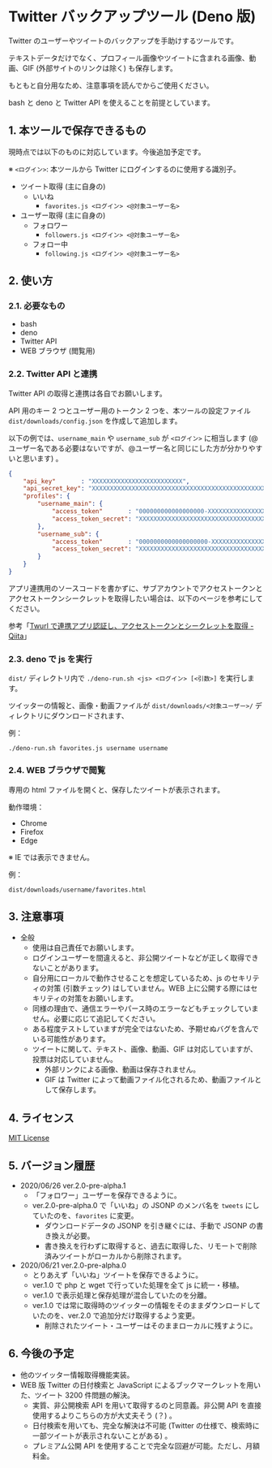# Twitter バックアップツール (Deno 版)

Twitter のユーザーやツイートのバックアップを手助けするツールです。

テキストデータだけでなく、プロフィール画像やツイートに含まれる画像、動画、GIF (外部サイトのリンクは除く) も保存します。

もともと自分用なため、注意事項を読んでからご使用ください。

bash と deno と Twitter API を使えることを前提としています。

## 1. 本ツールで保存できるもの

現時点では以下のものに対応しています。今後追加予定です。

※ `<ログイン>`: 本ツールから Twitter にログインするのに使用する識別子。

- ツイート取得 (主に自身の)
	- いいね
		- `favorites.js <ログイン> <@対象ユーザー名>`
- ユーザー取得 (主に自身の)
	- フォロワー
		- `followers.js <ログイン> <@対象ユーザー名>`
	- フォロー中
		- `following.js <ログイン> <@対象ユーザー名>`

## 2. 使い方

### 2.1. 必要なもの

- bash
- deno
- Twitter API
- WEB ブラウザ (閲覧用)

### 2.2. Twitter API と連携

Twitter API の取得と連携は各自でお願いします。

API 用のキー 2 つとユーザー用のトークン 2 つを、本ツールの設定ファイル `dist/downloads/config.json` を作成して追加します。

以下の例では、`username_main` や `username_sub` が `<ログイン>` に相当します (@ユーザー名である必要はないですが、@ユーザー名と同じにした方が分かりやすいと思います) 。

```json
{
	"api_key"       : "XXXXXXXXXXXXXXXXXXXXXXXXX",
	"api_secret_key": "XXXXXXXXXXXXXXXXXXXXXXXXXXXXXXXXXXXXXXXXXXXXXXXXXX",
	"profiles": {
		"username_main": {
			"access_token"       : "000000000000000000-XXXXXXXXXXXXXXXXXXXXXXXXXXXXXXX",
			"access_token_secret": "XXXXXXXXXXXXXXXXXXXXXXXXXXXXXXXXXXXXXXXXXXXXX"
		},
		"username_sub": {
			"access_token"       : "0000000000000000000-XXXXXXXXXXXXXXXXXXXXXXXXXXXXXX",
			"access_token_secret": "XXXXXXXXXXXXXXXXXXXXXXXXXXXXXXXXXXXXXXXXXXXXX"
		}
	}
}
```

アプリ連携用のソースコードを書かずに、サブアカウントでアクセストークンとアクセストークンシークレットを取得したい場合は、以下のページを参考にしてください。

参考「[Twurl で連携アプリ認証し、アクセストークンとシークレットを取得 - Qiita](https://qiita.com/kerupani129/items/8a144d3c152b4f4708a9)」

### 2.3. deno で js を実行

`dist/` ディレクトリ内で `./deno-run.sh <js> <ログイン> [<引数>]` を実行します。

ツイッターの情報と、画像・動画ファイルが `dist/downloads/<対象ユーザー>/` ディレクトリにダウンロードされます、

例：

```
./deno-run.sh favorites.js username username
```

### 2.4. WEB ブラウザで閲覧

専用の html ファイルを開くと、保存したツイートが表示されます。

動作環境：

- Chrome
- Firefox
- Edge

※ IE では表示できません。

例：

```
dist/downloads/username/favorites.html
```

## 3. 注意事項

- 全般
	- 使用は自己責任でお願いします。
	- ログインユーザーを間違えると、非公開ツイートなどが正しく取得できないことがあります。
	- 自分用にローカルで動作させることを想定しているため、js のセキリティの対策 (引数チェック) はしていません。WEB 上に公開する際にはセキリティの対策をお願いします。
	- 同様の理由で、通信エラーやパース時のエラーなどもチェックしていません。必要に応じて追記してください。
	- ある程度テストしていますが完全ではないため、予期せぬバグを含んでいる可能性があります。
	- ツイートに関して、テキスト、画像、動画、GIF は対応していますが、投票は対応していません。
		- 外部リンクによる画像、動画は保存されません。
		- GIF は Twitter によって動画ファイル化されるため、動画ファイルとして保存します。

## 4. ライセンス

[MIT License](LICENSE)

## 5. バージョン履歴

- 2020/06/26 ver.2.0-pre-alpha.1
	- 「フォロワー」ユーザーを保存できるように。
	- ver.2.0-pre-alpha.0 で「いいね」の JSONP のメンバ名を `tweets` にしていたのを、`favorites` に変更。
		- ダウンロードデータの JSONP を引き継ぐには、手動で JSONP の書き換えが必要。
		- 書き換えを行わずに取得すると、過去に取得した、リモートで削除済みツイートがローカルから削除されます。
- 2020/06/21 ver.2.0-pre-alpha.0
	- とりあえず「いいね」ツイートを保存できるように。
	- ver.1.0 で php と wget で行っていた処理を全て js に統一・移植。
	- ver.1.0 で表示処理と保存処理が混合していたのを分離。
	- ver.1.0 では常に取得時のツイッターの情報をそのままダウンロードしていたのを、ver.2.0 で追加分だけ取得するよう変更。
		- 削除されたツイート・ユーザーはそのままローカルに残すように。

## 6. 今後の予定

- 他のツイッター情報取得機能実装。
- WEB 版 Twitter の日付検索と JavaScript によるブックマークレットを用いた、ツイート 3200 件問題の解決。
	- 実質、非公開検索 API を用いて取得するのと同意義。非公開 API を直接使用するよりこちらの方が大丈夫そう (？) 。
	- 日付検索を用いても、完全な解決は不可能 (Twitter の仕様で、検索時に一部ツイートが表示されないことがある) 。
	- プレミアム公開 API を使用することで完全な回避が可能。ただし、月額料金。
